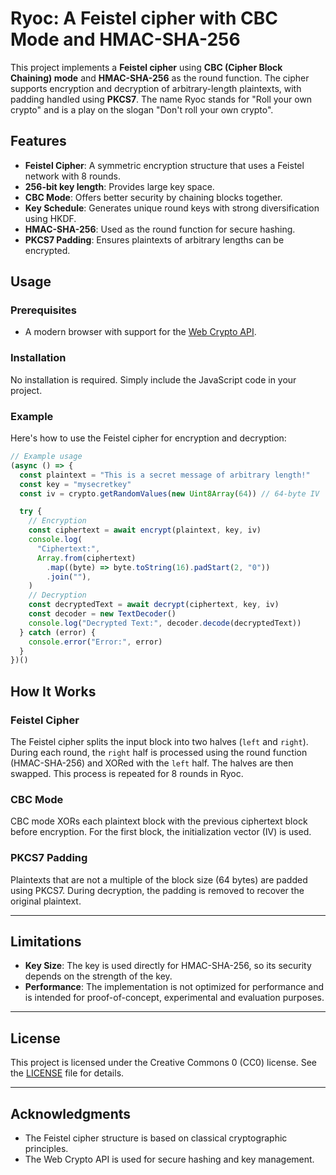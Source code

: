 # Ryoc: A Feistel cipher with CBC Mode and HMAC-SHA-256

This project implements a **Feistel cipher** using **CBC (Cipher Block Chaining) mode** and **HMAC-SHA-256** as the round function. The cipher supports encryption and decryption of arbitrary-length plaintexts, with padding handled using **PKCS7**.
The name Ryoc stands for "Roll your own crypto" and is a play on the slogan "Don't roll your own crypto".

## Features
- **Feistel Cipher**: A symmetric encryption structure that uses a Feistel network with 8 rounds.
- **256-bit key length**: Provides large key space.
- **CBC Mode**: Offers better security by chaining blocks together.
- **Key Schedule**: Generates unique round keys with strong diversification using HKDF.
- **HMAC-SHA-256**: Used as the round function for secure hashing.
- **PKCS7 Padding**: Ensures plaintexts of arbitrary lengths can be encrypted.

## Usage

### Prerequisites
- A modern browser with support for the [Web Crypto API](https://developer.mozilla.org/en-US/docs/Web/API/Web_Crypto_API).

### Installation
No installation is required. Simply include the JavaScript code in your project.

### Example
Here's how to use the Feistel cipher for encryption and decryption:

```javascript
// Example usage
(async () => {
  const plaintext = "This is a secret message of arbitrary length!"
  const key = "mysecretkey"
  const iv = crypto.getRandomValues(new Uint8Array(64)) // 64-byte IV

  try {
    // Encryption
    const ciphertext = await encrypt(plaintext, key, iv)
    console.log(
      "Ciphertext:",
      Array.from(ciphertext)
        .map((byte) => byte.toString(16).padStart(2, "0"))
        .join(""),
    )
    // Decryption
    const decryptedText = await decrypt(ciphertext, key, iv)
    const decoder = new TextDecoder()
    console.log("Decrypted Text:", decoder.decode(decryptedText))
  } catch (error) {
    console.error("Error:", error)
  }
})()
```

## How It Works

### Feistel Cipher
The Feistel cipher splits the input block into two halves (`left` and `right`). During each round, the `right` half is processed using the round function (HMAC-SHA-256) and XORed with the `left` half. The halves are then swapped. This process is repeated for 8 rounds in Ryoc.

### CBC Mode
CBC mode XORs each plaintext block with the previous ciphertext block before encryption. For the first block, the initialization vector (IV) is used.

### PKCS7 Padding
Plaintexts that are not a multiple of the block size (64 bytes) are padded using PKCS7. During decryption, the padding is removed to recover the original plaintext.

---

## Limitations
- **Key Size**: The key is used directly for HMAC-SHA-256, so its security depends on the strength of the key.
- **Performance**: The implementation is not optimized for performance and is intended for proof-of-concept, experimental and evaluation purposes.

---

## License
This project is licensed under the Creative Commons 0 (CC0) license. See the [LICENSE](LICENSE) file for details.

---

## Acknowledgments
- The Feistel cipher structure is based on classical cryptographic principles.
- The Web Crypto API is used for secure hashing and key management.
